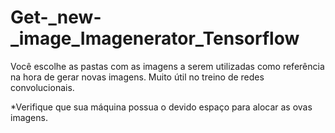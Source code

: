 # Get-_new-_image_Imagenerator_Tensorflow

Você escolhe as pastas com as imagens a serem utilizadas como referência na hora de gerar novas imagens.
Muito útil no treino de redes convolucionais.

*Verifique que sua máquina possua o devido espaço para alocar as ovas imagens.
